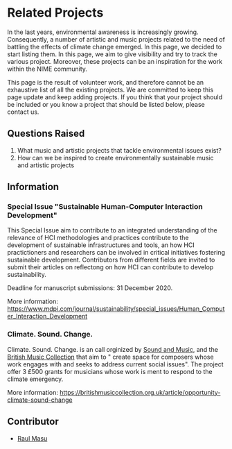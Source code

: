 <!-- Copy this template to add a new topic. Replace text in {brackets} with your content. -->
<!-- Template created for ECO_NIME wiki entries by Johnny Sullivan -->

# Related Projects 

In the last years, environmental awareness is increasingly growing. Consequently, a number of artistic and music projects related to the need of battling the effects of climate change emerged. 
In this page, we decided to start listing them. In this page, we aim to give visibility and try to track the various project. Moreover, these projects can be an inspiration for the work within the NIME community. 

This page is the result of volunteer work, and therefore cannot be an exhaustive list of all the existing projects. We are committed to keep this page update and keep adding projects. If you think that your project should be included or you know a project that should be listed below, please contact us. 


## Questions Raised

1. What music and artistic projects that tackle environmental issues exist?
2. How can we be inspired to create environmentally sustainable music and artistic projects

## Information

### Special Issue "Sustainable Human-Computer Interaction Development"

This Special Issue aim to contribute to an integrated understanding of the relevance of HCI methodologies and practices contribute to the development of sustainable infrastructures and tools, an how HCI practictioners and researchers can be involved in critical initiatives fostering sustainable development. Contributors from different fields are invited to submit their articles on reflectong on how HCI can contribute to develop sustainability.

Deadline for manuscript submissions: 31 December 2020. 

More information: https://www.mdpi.com/journal/sustainability/special_issues/Human_Computer_Interaction_Development

### **Climate. Sound. Change.**

Climate. Sound. Change. is an call orginized by [Sound and Music](https://soundandmusic.org/), and the [British Music Collection](https://britishmusiccollection.org.uk/) that aim to " create space for composers whose work engages with and seeks to address current social issues". The project offer 3 £500 grants for musicians whose work is ment to respond to the climate emergency.

More information: https://britishmusiccollection.org.uk/article/opportunity-climate-sound-change

## Contributor

- [Raul Masu](mailto:raul@raulmasu.org)


